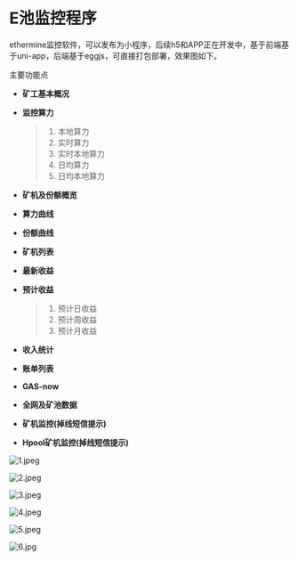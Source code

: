 
# E池监控程序

ethermine监控软件，可以发布为小程序，后续h5和APP正在开发中，基于前端基于uni-app，后端基于eggjs，可直接打包部署，效果图如下。

主要功能点
- **矿工基本概况**
- **监控算力**

    >1. 本地算力
    >2. 实时算力
    >3. 实时本地算力
    >4. 日均算力
    >5. 日均本地算力
- **矿机及份额概览**
- **算力曲线**
- **份额曲线**
- **矿机列表**
- **最新收益**
- **预计收益**
    >1. 预计日收益
    >2. 预计周收益
    >3. 预计月收益

- **收入统计**
- **账单列表**

- **GAS-now**
- **全网及矿池数据**
- **矿机监控(掉线短信提示)**
- **Hpool矿机监控(掉线短信提示)**

![1.jpeg](./1.jpeg)

![2.jpeg](./2.jpeg)

![3.jpeg](./3.jpeg)

![4.jpeg](./4.jpeg)

![5.jpeg](./5.jpeg)



![6.jpg](./6.jpg)
